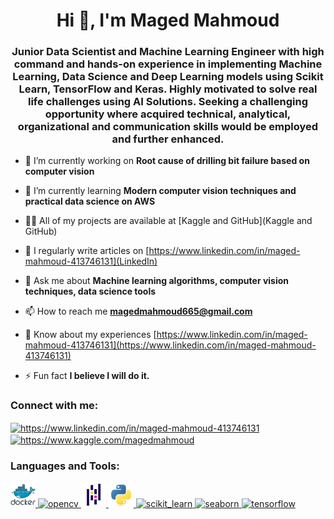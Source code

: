 <h1 align="center">Hi 👋, I'm Maged Mahmoud</h1>
<h3 align="center">Junior Data Scientist and Machine Learning Engineer with high command and hands-on experience in implementing Machine Learning, Data Science and Deep Learning models using Scikit Learn, TensorFlow and Keras. Highly motivated to solve real life challenges using AI Solutions. Seeking a challenging opportunity where acquired technical, analytical, organizational and communication skills would be employed and further enhanced.</h3>

- 🔭 I’m currently working on **Root cause of drilling bit failure based on computer vision**

- 🌱 I’m currently learning **Modern computer vision techniques and practical data science on AWS**

- 👨‍💻 All of my projects are available at [Kaggle and GitHub](Kaggle and GitHub)

- 📝 I regularly write articles on [https://www.linkedin.com/in/maged-mahmoud-413746131](LinkedIn)

- 💬 Ask me about **Machine learning algorithms, computer vision techniques, data science tools**

- 📫 How to reach me **magedmahmoud665@gmail.com**

- 📄 Know about my experiences [https://www.linkedin.com/in/maged-mahmoud-413746131](https://www.linkedin.com/in/maged-mahmoud-413746131)

- ⚡ Fun fact **I believe I will do it.**

<h3 align="left">Connect with me:</h3>
<p align="left">
<a href="https://linkedin.com/in/https://www.linkedin.com/in/maged-mahmoud-413746131" target="blank"><img align="center" src="https://raw.githubusercontent.com/rahuldkjain/github-profile-readme-generator/master/src/images/icons/Social/linked-in-alt.svg" alt="https://www.linkedin.com/in/maged-mahmoud-413746131" height="30" width="40" /></a>
<a href="https://kaggle.com/https://www.kaggle.com/magedmahmoud" target="blank"><img align="center" src="https://raw.githubusercontent.com/rahuldkjain/github-profile-readme-generator/master/src/images/icons/Social/kaggle.svg" alt="https://www.kaggle.com/magedmahmoud" height="30" width="40" /></a>
</p>

<h3 align="left">Languages and Tools:</h3>
<p align="left"> <a href="https://www.docker.com/" target="_blank" rel="noreferrer"> <img src="https://raw.githubusercontent.com/devicons/devicon/master/icons/docker/docker-original-wordmark.svg" alt="docker" width="40" height="40"/> </a> <a href="https://opencv.org/" target="_blank" rel="noreferrer"> <img src="https://www.vectorlogo.zone/logos/opencv/opencv-icon.svg" alt="opencv" width="40" height="40"/> </a> <a href="https://pandas.pydata.org/" target="_blank" rel="noreferrer"> <img src="https://raw.githubusercontent.com/devicons/devicon/2ae2a900d2f041da66e950e4d48052658d850630/icons/pandas/pandas-original.svg" alt="pandas" width="40" height="40"/> </a> <a href="https://www.python.org" target="_blank" rel="noreferrer"> <img src="https://raw.githubusercontent.com/devicons/devicon/master/icons/python/python-original.svg" alt="python" width="40" height="40"/> </a> <a href="https://scikit-learn.org/" target="_blank" rel="noreferrer"> <img src="https://upload.wikimedia.org/wikipedia/commons/0/05/Scikit_learn_logo_small.svg" alt="scikit_learn" width="40" height="40"/> </a> <a href="https://seaborn.pydata.org/" target="_blank" rel="noreferrer"> <img src="https://seaborn.pydata.org/_images/logo-mark-lightbg.svg" alt="seaborn" width="40" height="40"/> </a> <a href="https://www.tensorflow.org" target="_blank" rel="noreferrer"> <img src="https://www.vectorlogo.zone/logos/tensorflow/tensorflow-icon.svg" alt="tensorflow" width="40" height="40"/> </a> </p>
